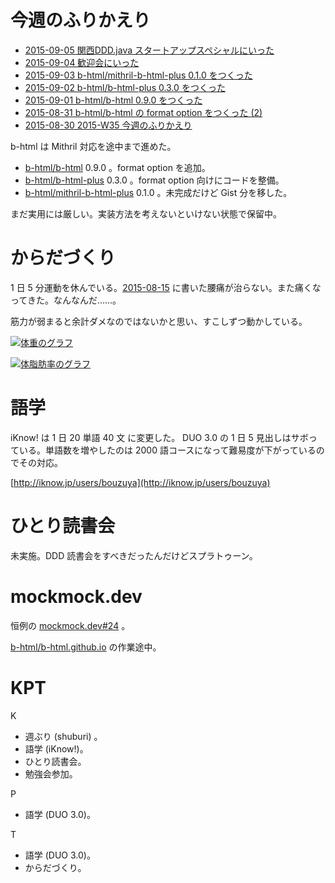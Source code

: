 # 今週のふりかえり

- [2015-09-05 関西DDD.java スタートアップスペシャルにいった][2015-09-05]
- [2015-09-04 歓迎会にいった][2015-09-04]
- [2015-09-03 b-html/mithril-b-html-plus 0.1.0 をつくった][2015-09-03]
- [2015-09-02 b-html/b-html-plus 0.3.0 をつくった][2015-09-02]
- [2015-09-01 b-html/b-html 0.9.0 をつくった][2015-09-01]
- [2015-08-31 b-html/b-html の format option をつくった (2)][2015-08-31]
- [2015-08-30 2015-W35 今週のふりかえり][2015-08-30]

b-html は Mithril 対応を途中まで進めた。

- [b-html/b-html][] 0.9.0 。format option を追加。
- [b-html/b-html-plus][] 0.3.0 。format option 向けにコードを整備。
- [b-html/mithril-b-html-plus][] 0.1.0 。未完成だけど Gist 分を移した。

まだ実用には厳しい。実装方法を考えないといけない状態で保留中。

# からだづくり

1 日 5 分運動を休んでいる。[2015-08-15][] に書いた腰痛が治らない。また痛くなってきた。なんなんだ……。

筋力が弱まると余計ダメなのではないかと思い、すこしずつ動かしている。

[![体重のグラフ][graph-weight-img]][graph-weight-url]

[![体脂肪率のグラフ][graph-percent-img]][graph-percent-url]

# 語学

iKnow! は 1 日 20 単語 40 文 に変更した。 DUO 3.0 の 1 日 5 見出しはサボっている。単語数を増やしたのは 2000 語コースになって難易度が下がっているのでその対応。

[http://iknow.jp/users/bouzuya](http://iknow.jp/users/bouzuya)

# ひとり読書会

未実施。DDD 読書会をすべきだったんだけどスプラトゥーン。

# mockmock.dev

恒例の [mockmock.dev#24](http://mockmock.connpass.com/event/19565/) 。

[b-html/b-html.github.io][] の作業途中。

# KPT

K

- 週ぶり (shuburi) 。
- 語学 (iKnow!)。
- ひとり読書会。
- 勉強会参加。

P

- 語学 (DUO 3.0)。

T

- 語学 (DUO 3.0)。
- からだづくり。

[graph-percent-img]: http://graph.hatena.ne.jp/bouzuya/graph?graphname=percent&startdate=2015-01-01&enddate=2015-09-06
[graph-percent-url]: http://graph.hatena.ne.jp/bouzuya/percent/?startdate=2015-01-01&enddate=2015-09-06
[graph-weight-img]: http://graph.hatena.ne.jp/bouzuya/graph?graphname=weight&startdate=2015-01-01&enddate=2015-09-06
[graph-weight-url]: http://graph.hatena.ne.jp/bouzuya/weight/?startdate=2015-01-01&enddate=2015-09-06
[2015-09-05]: http://blog.bouzuya.net/2015/09/05/
[2015-09-04]: http://blog.bouzuya.net/2015/09/04/
[2015-09-03]: http://blog.bouzuya.net/2015/09/03/
[2015-09-02]: http://blog.bouzuya.net/2015/09/02/
[2015-09-01]: http://blog.bouzuya.net/2015/09/01/
[2015-08-31]: http://blog.bouzuya.net/2015/08/31/
[2015-08-30]: http://blog.bouzuya.net/2015/08/30/
[b-html/b-html-plus]: https://github.com/b-html/b-html-plus
[b-html/b-html.github.io]: https://github.com/b-html/b-html.github.io
[b-html/b-html]: https://github.com/b-html/b-html
[b-html/mithril-b-html-plus]: https://github.com/b-html/mithril-b-html-plus
[2015-08-15]: http://blog.bouzuya.net/2015/08/15/
